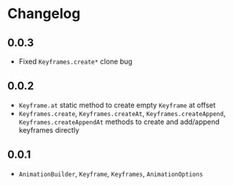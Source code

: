 # Changelog

## 0.0.3

- Fixed `Keyframes.create*` clone bug

## 0.0.2

- `Keyframe.at` static method to create empty `Keyframe` at offset
- `Keyframes.create`, `Keyframes.createAt`, `Keyframes.createAppend`, `Keyframes.createAppendAt` methods
to create and add/append keyframes directly

## 0.0.1

- `AnimationBuilder`, `Keyframe`, `Keyframes`, `AnimationOptions`
